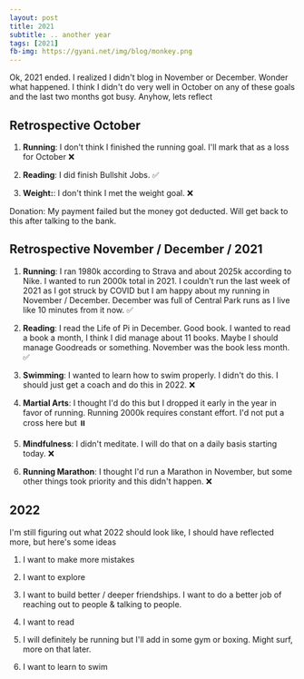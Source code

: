 ```yaml
---
layout: post
title: 2021
subtitle: .. another year
tags: [2021]
fb-img: https://gyani.net/img/blog/monkey.png
---
```


Ok, 2021 ended. I realized I didn't blog in November or December. Wonder what happened. I think I didn't do very well in October on any of these goals and the last two months got busy. Anyhow, lets reflect

## Retrospective October

1. **Running**: I don't think I finished the running goal. I'll mark that as a loss for October ❌

2. **Reading**: I did finish Bullshit Jobs. ✅

3. **Weight:**: I don't think I met the weight goal. ❌

Donation: My payment failed but the money got deducted. Will get back to this after talking to the bank.

## Retrospective November / December / 2021

1. **Running**: I ran 1980k according to Strava and about 2025k according to Nike. I wanted to run 2000k total in 2021. I couldn't run the last week of 2021 as I got struck by COVID but I am happy about my running in November / December. December was full of Central Park runs as I live like 10 minutes from it now. ✅

2. **Reading**: I read the Life of Pi in December. Good book. I wanted to read a book a month, I think I did manage about 11 books. Maybe I should manage Goodreads or something. November was the book less month. ✅

3. **Swimming**: I wanted to learn how to swim properly. I didn't do this. I should just get a coach and do this in 2022. ❌

4. **Martial Arts**: I thought I'd do this but I dropped it early in the year in favor of running. Running 2000k requires constant effort. I'd not put a cross here but ⏸️ 

5. **Mindfulness**: I didn't meditate. I will do that on a daily basis starting today. ❌

6. **Running Marathon**: I thought I'd run a Marathon in November, but some other things took priority and this didn't happen. ❌


## 2022

I'm still figuring out what 2022 should look like, I should have reflected more, but here's some ideas

1. I want to make more mistakes

2. I want to explore

3. I want to build better / deeper friendships. I want to do a better job of reaching out to people & talking to people.

4. I want to read 

5. I will definitely be running but I'll add in some gym or boxing. Might surf, more on that later.

6. I want to learn to swim